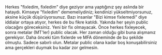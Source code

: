 Herkes "fixledim, fixledim" diye geziyor ama yaptığınız şey aslında bir hataydı. Kimseye "fixledim" dememeliydiniz; kendinizi yükseltmiyorsunuz, aksine küçük düşürüyorsunuz.
Bazı insanlar "Bizi kimse fixlemedi" diye iddialar ortaya atıyor, herkes de bu fikre katıldı. Yakında her şeyin public olacağını göreceksiniz. Yeni bir fix olmayacak. Önce herkes fixleyecek, sonra metalar (MT'ler) public olacak.
Her zaman olduğu gibi buna alışmanız gerekiyor. Daha önceki tüm fixlerde ve MFA döneminde de bu şekilde olmuştu. Sadece sabırlı olun. Metalar public olana kadar boş konuşabilirsiniz ama gerçekleri duymak bu kadar zor gelmesin.
